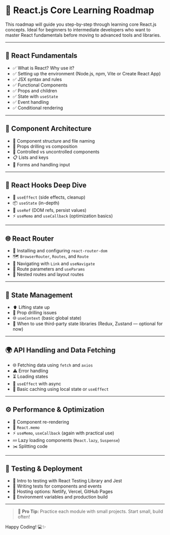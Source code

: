 # 🚀 React.js Core Learning Roadmap

This roadmap will guide you step-by-step through learning core React.js concepts. Ideal for beginners to intermediate developers who want to master React fundamentals before moving to advanced tools and libraries.

---

## 🧩 React Fundamentals

- ✅ What is React? Why use it?
- ✅ Setting up the environment (Node.js, npm, Vite or Create React App)
- ✅ JSX syntax and rules
- ✅ Functional Components
- ✅ Props and children
- ✅ State with `useState`
- ✅ Event handling
- ✅ Conditional rendering

---

## 🧱 Component Architecture

- 📁 Component structure and file naming
- 🔄 Props drilling vs composition
- 🧪 Controlled vs uncontrolled components
- 📋 Lists and keys
- 📝 Forms and handling input

---

## 🔧 React Hooks Deep Dive

- 🔄 `useEffect` (side effects, cleanup)
- 📦 `useState` (in-depth)
- 📌 `useRef` (DOM refs, persist values)
- ⚡ `useMemo` and `useCallback` (optimization basics)

---

## 🌐 React Router

- 🧭 Installing and configuring `react-router-dom`
- 🗺️ `BrowserRouter`, `Routes`, and `Route`
- 🔗 Navigating with `Link` and `useNavigate`
- 🧩 Route parameters and `useParams`
- 🧬 Nested routes and layout routes

---

## 🧠 State Management

- ⬆️ Lifting state up
- 💬 Prop drilling issues
- 🌐 `useContext` (basic global state)
- 🧰 When to use third-party state libraries (Redux, Zustand — optional for now)

---

## 🌍 API Handling and Data Fetching

- 🌐 Fetching data using `fetch` and `axios`
- ⚠️ Error handling
- ⏳ Loading states
- 🔄 `useEffect` with async
- 🧠 Basic caching using local state or `useEffect`

---

## ⚙️ Performance & Optimization

- 🔁 Component re-rendering
- 🧼 `React.memo`
- ⚡ `useMemo`, `useCallback` (again with practical use)
- 💤 Lazy loading components (`React.lazy`, `Suspense`)
- ✂️ Splitting code

---

## 🧪 Testing & Deployment

- 🧪 Intro to testing with React Testing Library and Jest
- 🧼 Writing tests for components and events
- 🚀 Hosting options: Netlify, Vercel, GitHub Pages
- 🔐 Environment variables and production build

---

> 🧠 **Pro Tip:** Practice each module with small projects. Start small, build often!

Happy Coding! 💻✨
